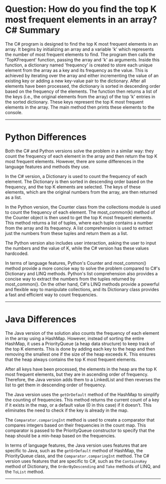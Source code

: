 # Question: How do you find the top K most frequent elements in an array? C# Summary

The C# program is designed to find the top K most frequent elements in an array. It begins by initializing an array and a variable 'k' which represents the number of most frequent elements to find. The program then calls the 'TopKFrequent' function, passing the array and 'k' as arguments. Inside this function, a dictionary named 'frequency' is created to store each unique element from the array as a key and its frequency as the value. This is achieved by iterating over the array and either incrementing the value of an existing key or adding a new key-value pair to the dictionary. After all elements have been processed, the dictionary is sorted in descending order based on the frequency of the elements. The function then returns a list of the keys (i.e., the original elements from the array) of the top 'k' entries in the sorted dictionary. These keys represent the top K most frequent elements in the array. The main method then prints these elements to the console.

---

# Python Differences

Both the C# and Python versions solve the problem in a similar way: they count the frequency of each element in the array and then return the top K most frequent elements. However, there are some differences in the language features and methods they use.

In the C# version, a Dictionary is used to count the frequency of each element. The Dictionary is then sorted in descending order based on the frequency, and the top K elements are selected. The keys of these elements, which are the original numbers from the array, are then returned as a list.

In the Python version, the Counter class from the collections module is used to count the frequency of each element. The most_common(k) method of the Counter object is then used to get the top K most frequent elements. This method returns a list of tuples, where each tuple contains a number from the array and its frequency. A list comprehension is used to extract just the numbers from these tuples and return them as a list.

The Python version also includes user interaction, asking the user to input the numbers and the value of K, while the C# version has these values hardcoded.

In terms of language features, Python's Counter and most_common() method provide a more concise way to solve the problem compared to C#'s Dictionary and LINQ methods. Python's list comprehension also provides a concise way to extract the numbers from the tuples returned by most_common(). On the other hand, C#'s LINQ methods provide a powerful and flexible way to manipulate collections, and its Dictionary class provides a fast and efficient way to count frequencies.

---

# Java Differences

The Java version of the solution also counts the frequency of each element in the array using a HashMap. However, instead of sorting the entire HashMap, it uses a PriorityQueue (a heap data structure) to keep track of the top K elements. This is done by adding each key to the heap and then removing the smallest one if the size of the heap exceeds K. This ensures that the heap always contains the top K most frequent elements.

After all keys have been processed, the elements in the heap are the top K most frequent elements, but they are in ascending order of frequency. Therefore, the Java version adds them to a LinkedList and then reverses the list to get them in descending order of frequency.

The Java version uses the `getOrDefault` method of the HashMap to simplify the counting of frequencies. This method returns the current count of a key if it exists in the map, or a default value (0 in this case) if it doesn't. This eliminates the need to check if the key is already in the map.

The `Comparator.comparingInt` method is used to create a comparator that compares integers based on their frequencies in the count map. This comparator is passed to the PriorityQueue constructor to specify that the heap should be a min-heap based on the frequencies.

In terms of language features, the Java version uses features that are specific to Java, such as the `getOrDefault` method of HashMap, the PriorityQueue class, and the `Comparator.comparingInt` method. The C# version uses features that are specific to C#, such as the `ContainsKey` method of Dictionary, the `OrderByDescending` and `Take` methods of LINQ, and the `ToList` method.

---
